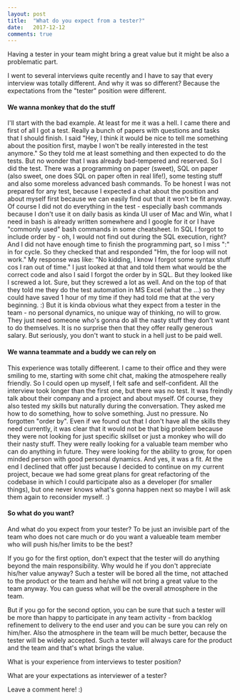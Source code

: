 ```yaml
---
layout: post
title:  "What do you expect from a tester?"
date:   2017-12-12
comments: true
---
```


<p class="intro"><span class="dropcap">H</span>aving a tester in your team might bring a great value but it might be also a problematic part.</p>

I went to several interviews quite recently and I have to say that every interview was totally different. And why it was so different? Because the expectations from the "tester" position were different. 

#### We wanna monkey that do the stuff

I'll start with the bad example. At least for me it was a hell. I came there and first of all I got a test. Really a bunch of papers with questions and tasks that I should finish. I said "Hey, I think it would be nice to tell me something about the position first, maybe I won't be really interested in the test anymore." So they told me at least something and then expected to do the tests. But no wonder that I was already bad-tempered and reserved. 
So I did the test. There was a programming on paper (sweet), SQL on paper (also sweet, one does SQL on paper often in real life!), some testing stuff and also some moreless advanced bash commands. 
To be honest I was not prepared for any test, because I expected a chat about the position and about myself first because we can easily find out that it won't be fit anyway. 
Of course I did not do everything in the test - especially bash commands because I don't use it on daily basis as kinda UI user of Mac and Win, what I need in bash is already written somewhere and I google for it or I have "commonly used" bash commands in some cheatsheet. 
In SQL I forgot to include order by - oh, I would not find out during the SQL execution, right? And I did not have enough time to finish the programming part, so I miss ":" in for cycle. So they checked that and responded "Hm, the for loop will not work." My response was like: "No kidding, I know I forgot some syntax stuff cos I ran out of time." I just looked at that and told them what would be the correct code and also I said I forgot the order by in SQL. 
But they looked like I screwed a lot. Sure, but they screwed a lot as well. And on the top of that they told me they do the test automation in MS Excel (what the ...) so they could have saved 1 hour of my time if they had told me that at the very beginning. :)
But it is kinda obvious what they expect from a tester in the team - no personal dynamics, no unique way of thinking, no will to grow. They just need someone who's gonna do all the nasty stuff they don't want to do themselves. It is no surprise then that they offer really generous salary. 
But seriously, you don't want to stuck in a hell just to be paid well. 

#### We wanna teammate and a buddy we can rely on

This experience was totally diffeerent. I came to their office and they were smiling to me, starting with some chit chat, making the atmospehere really friendly. So I could open up myself, I felt safe and self-confident. 
All the interview took longer than the first one, but there was no test. It was freindly talk about their company and a project and about myself. Of course, they also tested my skills but naturally during the conversation. They asked me how to do something, how to solve something. Just no pressure. No forgotten "order by". Even if we found out that I don't have all the skills they need currently, it was clear that it would not be that big problem because they were not looking for just specific skillset or just a monkey who will do their nasty stuff. They were really looking for a valuable team member who can do anything in future. They were looking for the ability to grow, for open minded person with good personal dynamics. 
And yes, it was a fit. 
At the end I declined that offer just because I decided to continue on my current project, becaue we had some great plans for great refactoring of the codebase in which I could participate also as a developer (for smaller things), but one never knows what's gonna happen next so maybe I will ask them again to reconsider myself. :)

#### So what do you want?
And what do you expect from your tester? To be just an invisible part of the team who does not care much or do you want a valueable team member who will push his/her limits to be the best?

If you go for the first option, don't expect that the tester will do anything beyond the main responsibility. Why would he if you don't appreciate his/her value anyway? 
Such a tester will be bored all the time, not attached to the product or the team and he/she will not bring a great value to the team anyway. You can guess what will be the overall atmosphere in the team. 

But if you go for the second option, you can be sure that such a tester will be more than happy to participate in any team activity - from backlog refinement to delivery to the end user and you can be sure you can rely on him/her. Also the atmosphere in the team will be much better, because the tester will be widely accepted. Such a tester will always care for the product and the team and that's what brings the value. 

What is your experience from interviews to tester position?

What are your expectations as interviewer of a tester?

Leave a comment here! :)
